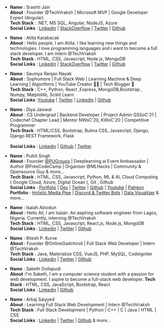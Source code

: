 <!-- - __Name__ :
 __About__ :
 __Tech Stack__ :
 __Social Links__ :
 __Portfolio__ : -->


- **Name** : Srashti Jain  
  **About** : Founder @TechVraksh | Microsoft MVP | Google Developer Expert (Angular)  
  **Tech Stack** : .NET, MS SQL, Angular, NodeJS, Azure <br/>
  **Social Links** : [Linkedin](https://www.linkedin.com/in/srashtisj/) | [StackOverflow](https://stackoverflow.com/users/6676608/srashtisj) | [Twitter](https://twitter.com/srashtisj) | [Github](https://github.com/srashtisj)

- __Name__ : Atilla Karabacak            
 __About__ : Hello people, I am Atilla. I like learning new things and technologies. I love programming languages and i want to become a full stack developer. I am intern @TechVraksh       
 __Tech Stack__ : HTML, CSS, Javascript, Node.js, MongoDB <br/>
 __Social Links__ : [Linkedin](https://www.linkedin.com/in/atilla-karabacak/) | [StackOverflow](https://stackoverflow.com/users/15620420/atilla) | [Twitter](https://twitter.com/99_atilla) | [Github](https://github.com/4tilla)

- **Name** : Saumya Ranjan Nayak  
  **About** : Sophomore | Full Stack Web | Learning Machine & Deep Learning | Algorithms | YouTube Creator 👨‍💻 | Tech Blogger 📕  
  **Tech Stack** : C++, Python, React ,Express, MongoDB,Bootstrap , Numpy, Matplotlib, Scikit Learn <br/>
  **Social Links** :[Youtube](https://www.youtube.com/channel/UCx-HdHfKu1rXgNIfNaKMsAA) | [Twitter](https://twitter.com/saumya4real) | [Linkedin](https://www.linkedin.com/in/saumya66) | [Github](https://github.com/saumya66)

- __Name__ : Diya Jaiswal    
 __About__ : CS Undergrad | Backend Developer | Project Admin GSSoC'21 | Codechef Chapter Lead | Mentor NWoC'20, KWoC'20 | Competitive Programmer <br>
 __Tech Stack__ : HTML/CSS, Bootstrap, Bulma CSS, Javascript, Django, Django REST Framework, Flask   <br/>   
 __Social Links__ : [Linkedin](https://www.linkedin.com/in/diyajaiswal11/) | [Github](https://github.com/diyajaiswal11) | [Twitter](https://twitter.com/diyajaiswal_11)

- __Name__ : Pulkit Singh             
 __About__ : Founder [@PUGroups](https) | Deeplearning.ai Event Ambassador | Author @FreeCodeCamp | Organiser @MLHacks | Community & Opensource Guy & more...       
 __Tech Stack__ : HTML, CSS, Javascript, Python, ML & AI, Cloud Computing ( Google Cloud, Azure, Digital Ocean ), Git , Github <br/>
 __Social Links__ : [Portfolio](https://pulkitsinghdev.tech) | [Dev](https://dev.to/PulkitSinghDev) | [Twitter](https://twitter.com/PulkitSinghDev) | [Github](https://github.com/PulkitSinghDev) | [Youtube](https://www.youtube.com/channel/UCWvqpm9sTcjgXLkp5Ylro-A) | [Patreon](https://www.patreon.com/pulkitsinghdev)      
 __Portfolio__ : [Holistic Media Pipe](https://codepen.io/pulkitsinghdev/full/qBRpxrj) | [Discord & Twitter Bots]() | [Data Visualizer](https://github.com/PulkitSinghDev/Web-App-for-Data-Visualisation) & more...

- __Name__ : Isaiah Abiodun         
 __About__ : Hello All, I am Isaiah. An aspiring software engineer from Lagos, Nigeria. Currently, interning @TechVraksh      
 __Tech Stack__ : HTML, CSS, Javascript, React.js, Node.js, MongoDB <br/>
 __Social Links__ : [Linkedin](https://www.linkedin.com/in/abisalde/) | [Twitter](https://twitter.com/abisalde) | [Github](https://github.com/abisalde)

- **Name** : Ritesh P. Kurve   
  **About** : Founder @OnlineGadchiroli | Full Stack Web Developer | Intern @TechVraksh  
  **Tech Stack** : Java, Materialize CSS, VueJS, PHP, MySQL, Codeigniter  <br/>
  **Social Links** : [Linkedin](https://www.linkedin.com/in/ritesh-kurve-57727a1a2)  | [Twitter](https://twitter.com/Ritesh85106128) | [Github](https://github.com/Ritesh9q)

 - __Name__ : Saketh Gollapudi           
 __About__ :I'm Saketh,  I am a computer science student with a passion for web development. I aspire to become a full-stack web developer.
 __Tech Stack__ : HTML, CSS, JavaScript, Bootstrap, React <br/>
 __Social Links__ : [Linkedin](https://www.linkedin.com/in/saketh-gollapudi-a28512164/) | [Github](https://github.com/saketh018)
 
 - **Name** : Arbaj Saiyyed  
  **About** : Learning Full Stack Web Development | Intern @TechVraksh  
  **Tech Stack** : Full Stack Development | Python | C++ | C | Java | HTML | CSS  <br/>
  **Social Links** : [Linkedin](https://www.linkedin.com/in/arbaj-saiyyed/) | [Twitter](https://twitter.com/home) | [Github](https://github.com/saiyyedarbaj) & more...
